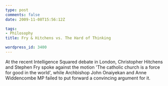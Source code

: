 ```yaml
---
type: post
comments: false
date: 2009-11-08T15:56:12Z

tags:
- Philosophy
title: Fry & Hitchens vs. The Hard of Thinking

wordpress_id: 3400
---
```


At the recent Intelligence Squared debate in London, Christopher Hitchens and Stephen Fry spoke against the motion 'The catholic church is a force for good in the world', while Archbishop John Onaiyekan and Anne Widdencombe MP failed to put forward a convincing argument for it.










